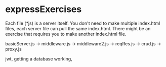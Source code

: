 # expressExercises

Each file (*js) is a server itself. You don't need to make multiple index.html files, each server file can pull the same index.html.
There might be an exercise that requires you to make another index.html file.

basicServer.js -> middleware.js -> middleware2.js -> reqRes.js -> crud.js -> proxy.js 

jwt, getting a database working, 
